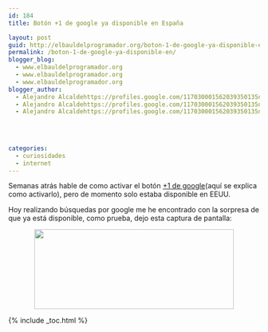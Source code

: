 ```yaml
---
id: 184
title: Botón +1 de google ya disponible en España

layout: post
guid: http://elbauldelprogramador.org/boton-1-de-google-ya-disponible-en-espana/
permalink: /boton-1-de-google-ya-disponible-en/
blogger_blog:
  - www.elbauldelprogramador.org
  - www.elbauldelprogramador.org
  - www.elbauldelprogramador.org
blogger_author:
  - Alejandro Alcaldehttps://profiles.google.com/117030001562039350135noreply@blogger.com
  - Alejandro Alcaldehttps://profiles.google.com/117030001562039350135noreply@blogger.com
  - Alejandro Alcaldehttps://profiles.google.com/117030001562039350135noreply@blogger.com

  
  
  
categories:
  - curiosidades
  - internet
---
```

<div class="iconews">
</div>

Semanas atrás hable de como activar el botón [+1 de google][1](aquí se explica como activarlo), pero de momento solo estaba disponible en EEUU.

Hoy realizando búsquedas por google me he encontrado con la sorpresa de que ya está disponible, como prueba, dejo esta captura de pantalla:

  
<!--ad-->

<div class="separator" style="clear: both; text-align: center;">
  <a href="https://3.bp.blogspot.com/-B8NUfAq5TLs/TbvEKl-3kZI/AAAAAAAAAdE/RPi6Udzvf1I/s1600/plus1button.png" imageanchor="1" style="margin-left:1em; margin-right:1em"><img border="0" height="160" width="400" src="https://3.bp.blogspot.com/-B8NUfAq5TLs/TbvEKl-3kZI/AAAAAAAAAdE/RPi6Udzvf1I/s400/plus1button.png" /></a>
</div>



 [1]: https://elbauldelprogramador.com/activar-el-boton-1-de-google/

{% include _toc.html %}
